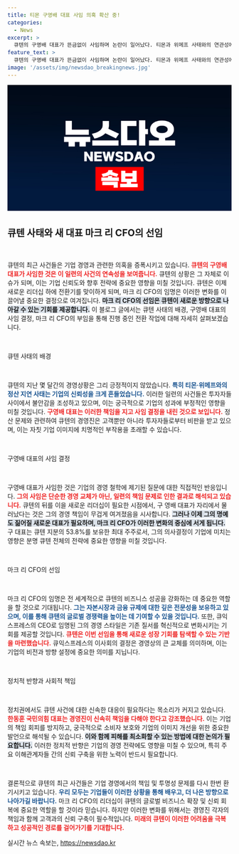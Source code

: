 ```yaml
---
title: 티몬 구영배 대표 사임 의혹 확산 중!
categories:
  - News
excerpt: >
  큐텐의 구영배 대표가 뜬금없이 사임하며 논란이 일어났다. 티몬과 위메프 사태와의 연관성에 대한 의혹이 커지는 가운데, 한동훈 대표는 구 대표의 신속한 책임을 촉구하고 있다. 마크 리 CFO가 신임 대표로 임명되었지만, 꼬리 자르기 비판이 끊이지 않고 있다.
feature_text: >
  큐텐의 구영배 대표가 뜬금없이 사임하며 논란이 일어났다. 티몬과 위메프 사태와의 연관성에 대한 의혹이 커지는 가운데, 한동훈 대표는 구 대표의 신속한 책임을 촉구하고 있다. 마크 리 CFO가 신임 대표로 임명되었지만, 꼬리 자르기 비판이 끊이지 않고 있다.
image: '/assets/img/newsdao_breakingnews.jpg'
---
```


<p><img src="/assets/img/newsdao_breakingnews.jpg" alt="cryptoinkorea 속보" /></p>

<h2 data-ke-size="size26">큐텐 사태와 새 대표 마크 리 CFO의 선임</h2>

<p data-ke-size="size16">&nbsp;</p>

<p>큐텐의 최근 사건들은 기업 경영과 관련한 의혹을 증폭시키고 있습니다. <b><span style="color: #ee2323;">큐텐의 구영배 대표가 사임한 것은 이 일련의 사건의 연속성을 보여줍니다.</span></b> 큐텐의 상황은 그 자체로 이슈가 되며, 이는 기업 신뢰도와 향후 전략에 중요한 영향을 미칠 것입니다. 큐텐은 이제 새로운 리더십 하에 전환기를 맞이하게 되며, 마크 리 CFO의 임명은 이러한 변화를 이끌어낼 중요한 결정으로 여겨집니다. <b><span style="background-color: #21538527;">마크 리 CFO의 선임은 큐텐이 새로운 방향으로 나아갈 수 있는 기회를 제공합니다.</span></b> 이 블로그 글에서는 큐텐 사태의 배경, 구영배 대표의 사임 결정, 마크 리 CFO의 부임을 통해 진행 중인 전환 작업에 대해 자세히 살펴보겠습니다.</p>

<p data-ke-size="size16">&nbsp;</p>

<p>큐텐 사태의 배경</p>

<p data-ke-size="size16">&nbsp;</p>

<p>큐텐의 지난 몇 달간의 경영상황은 그리 긍정적이지 않았습니다. <b><span style="color: #1a5490;">특히 티몬·위메프와의 정산 지연 사태는 기업의 신뢰성을 크게 흔들었습니다.</span></b> 이러한 일련의 사건들은 투자자들 사이에서 불안감을 조성하고 있으며, 이는 궁극적으로 기업의 성과에 부정적인 영향을 미칠 것입니다. <b><span style="color: #ee2323;">구영배 대표는 이러한 책임을 지고 사임 결정을 내린 것으로 보입니다.</span></b> 정산 문제와 관련하여 큐텐의 경영진은 고객뿐만 아니라 투자자들로부터 비판을 받고 있으며, 이는 자칫 기업 이미지에 치명적인 부작용을 초래할 수 있습니다.</p>

<p data-ke-size="size16">&nbsp;</p>

<p>구영배 대표의 사임 결정</p>

<p data-ke-size="size16">&nbsp;</p>

<p>구영배 대표가 사임한 것은 기업의 경영 철학에 제기된 질문에 대한 직접적인 반응입니다. <b><span style="color: #ee2323;">그의 사임은 단순한 경영 교체가 아닌, 일련의 책임 문제로 인한 결과로 해석되고 있습니다.</span></b> 큐텐의 뒤를 이을 새로운 리더십이 필요한 시점에서, 구 영배 대표가 자리에서 물러났다는 것은 그의 경영 책임이 무겁게 여겨졌음을 시사합니다. <b><span style="background-color: #21538527;">그러나 이제 그의 명예도 짊어질 새로운 대표가 필요하며, 마크 리 CFO가 이러한 변화의 중심에 서게 됩니다.</span></b> 구 대표는 큐텐 지분의 53.8%를 보유한 최대 주주로서, 그의 의사결정이 기업에 미치는 영향은 분명 큐텐 전체의 전략에 중요한 영향을 미칠 것입니다.</p>

<p data-ke-size="size16">&nbsp;</p>

<p>마크 리 CFO의 선임</p>

<p data-ke-size="size16">&nbsp;</p>

<p>마크 리 CFO의 임명은 전 세계적으로 큐텐의 비즈니스 성공을 강화하는 데 중요한 역할을 할 것으로 기대됩니다. <b><span style="color: #1a5490;">그는 자본시장과 금융 규제에 대한 깊은 전문성을 보유하고 있으며, 이를 통해 큐텐의 글로벌 경쟁력을 높이는 데 기여할 수 있을 것입니다.</span></b> 또한, 큐익스프레스의 CEO로 임명된 그의 경영 스타일은 기존 질서를 혁신적으로 변화시키는 기회를 제공할 것입니다. <b><span style="color: #ee2323;">큐텐은 이번 선임을 통해 새로운 성장 기회를 탐색할 수 있는 기반을 마련했습니다.</span></b> 큐익스프레스의 이사회의 결정은 경영상의 큰 교체를 의미하며, 이는 기업의 비전과 방향 설정에 중요한 의미를 지닙니다.</p>

<p data-ke-size="size16">&nbsp;</p>

<p>정치적 반향과 사회적 책임</p>

<p data-ke-size="size16">&nbsp;</p>

<p>정치권에서도 큐텐 사건에 대한 신속한 대응이 필요하다는 목소리가 커지고 있습니다. <b><span style="color: #ee2323;">한동훈 국민의힘 대표는 경영진이 신속히 책임을 다해야 한다고 강조했습니다.</span></b> 이는 기업의 책임 회피를 방지하고, 궁극적으로 소비자 보호와 기업의 이미지 개선을 위한 중요한 발언으로 해석될 수 있습니다. <b><span style="background-color: #21538527;">이와 함께 피해를 최소화할 수 있는 방법에 대한 논의가 필요합니다.</span></b> 이러한 정치적 반향은 기업의 경영 전략에도 영향을 미칠 수 있으며, 특히 주요 이해관계자들 간의 신뢰 구축을 위한 노력이 반드시 필요합니다.</p>

<p data-ke-size="size16">&nbsp;</p>

<p>결론적으로 큐텐의 최근 사건들은 기업 경영에서의 책임 및 투명성 문제를 다시 한번 환기시키고 있습니다. <b><span style="color: #1a5490;">우리 모두는 기업들이 이러한 상황을 통해 배우고, 더 나은 방향으로 나아가길 바랍니다.</span></b> 마크 리 CFO의 리더십이 큐텐의 글로벌 비즈니스 확장 및 신뢰 회복에 중요한 역할을 할 것이라 믿습니다. 하지만 이러한 변화를 위해서는 경영진 각자의 책임과 함께 고객과의 신뢰 구축이 필수적입니다. <b><span style="color: #ee2323;">미래의 큐텐이 이러한 어려움을 극복하고 성공적인 경로를 걸어가기를 기대합니다.</span></b></p>
실시간 뉴스 속보는, <a href="https://newsdao.kr" rel="dofollow">https://newsdao.kr</a>


